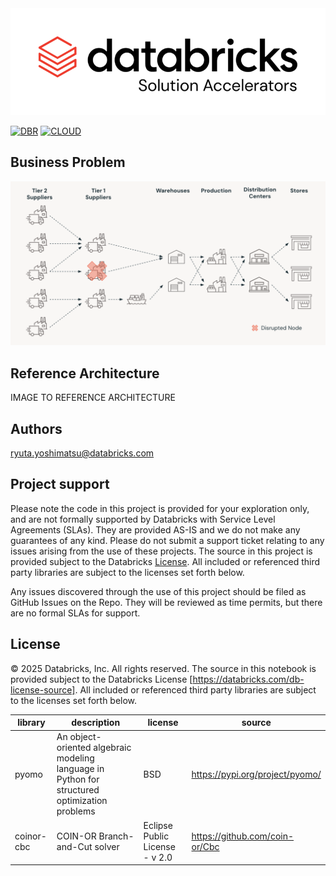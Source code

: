 <img src=https://raw.githubusercontent.com/databricks-industry-solutions/.github/main/profile/solacc_logo.png width="600px">

[![DBR](https://img.shields.io/badge/DBR-CHANGE_ME-red?logo=databricks&style=for-the-badge)](https://docs.databricks.com/release-notes/runtime/CHANGE_ME.html)
[![CLOUD](https://img.shields.io/badge/CLOUD-CHANGE_ME-blue?logo=googlecloud&style=for-the-badge)](https://databricks.com/try-databricks)

## Business Problem

<img src='https://github.com/ryuta-yoshimatsu/supply-chain-stress-test/blob/main/images/cartoon.png' width=800>

## Reference Architecture
IMAGE TO REFERENCE ARCHITECTURE

## Authors
<ryuta.yoshimatsu@databricks.com>

## Project support 

Please note the code in this project is provided for your exploration only, and are not formally supported by Databricks with Service Level Agreements (SLAs). They are provided AS-IS and we do not make any guarantees of any kind. Please do not submit a support ticket relating to any issues arising from the use of these projects. The source in this project is provided subject to the Databricks [License](./LICENSE.md). All included or referenced third party libraries are subject to the licenses set forth below.

Any issues discovered through the use of this project should be filed as GitHub Issues on the Repo. They will be reviewed as time permits, but there are no formal SLAs for support. 

## License

&copy; 2025 Databricks, Inc. All rights reserved. The source in this notebook is provided subject to the Databricks License [https://databricks.com/db-license-source].  All included or referenced third party libraries are subject to the licenses set forth below.

| library                                | description             | license    | source                                              |
|----------------------------------------|-------------------------|------------|-----------------------------------------------------|
| pyomo | An object-oriented algebraic modeling language in Python for structured optimization problems | BSD | https://pypi.org/project/pyomo/
| coinor-cbc | COIN-OR Branch-and-Cut solver | Eclipse Public License - v 2.0 | https://github.com/coin-or/Cbc